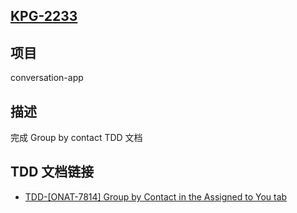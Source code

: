 ## [KPG-2233](https://talkdesk.atlassian.net/browse/KPG-2233)

## 项目

conversation-app

## 描述

完成 Group by contact TDD 文档

## TDD 文档链接

- [TDD-[ONAT-7814] Group by Contact in the Assigned to You tab](https://talkdesk.atlassian.net/wiki/spaces/OM/pages/4037478412/TDD-+ONAT-7814+Group+by+Contact+in+the+Assigned+to+You+tab)
